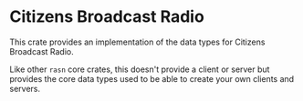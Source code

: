 # Citizens Broadcast Radio
This crate provides an implementation of the data types for Citizens Broadcast Radio.

Like other `rasn` core crates, this doesn't provide a client or server
but provides the core data types used to be able to create your own clients
and servers.
